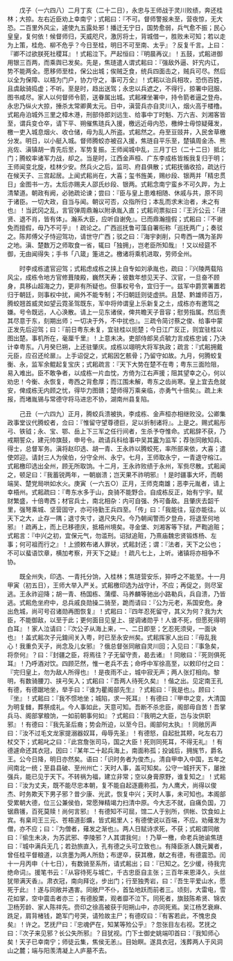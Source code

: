 <!-- { "loadSidebar": true } -->
　　戊子（一六四八）二月丁亥（二十二日），永忠与王师战于灵川败绩，奔还桂林；大掠。左右近臣劝上幸南宁；式耜曰：『不可。督师警报未至，营夜惊，无大恐。二百里外风尘，遽使九五露处邪！播迁无宁日，国势愈弱，兵气愈不振；民心皇皇，复何依！候督师归，天威咫尺，激厉将士，背城借一，胜败未可知；若以走为上策，桂危、柳不危乎？今日至桂，明日不可至南、太乎』？反复千言。上曰：『卿不过欲朕死社稷耳』！式耜泣下。严起恒曰：『明晨再议』！五鼓，式耜进御用银三百两，而乘舆已发矣。先是，焦琏遣人谓式耜曰：『强敌外逼、奸宄内讧，势不能两全。愿移师至桂，保公出城；俟贼乏食，统兵四面击之，贼兵可尽。然后以全为保障、以梧为门户，协力守之，事可万全』！式耜以治兵相攻，恐伤百姓，且虞敌骑捣虚；不听。至是时，趋出送驾；永忠以兵遮之，不得行，掠署中冠服、图书咸尽。家人以何督师令箭，送眷属出城。式耜裸坐署中，持令箭者逼之登舟。永忠乃纵火大掠，捶杀太常卿黄太元。日中，滇营兵亦自灵川入，烟火高于楼橹。式耜舟泊城外三里之樟木港，刑部侍郎刘远生、给事中丁时魁、万六吉、刘湘客皆至，谓兵变仓卒，请下平、朔催焦琏兵入援，檄远近毋内恐，檄绅士毋惊疑薙发，檄一吏入城息烟火、收仓储，毋为乱人所盗。式耜然之。舟至豆豉井，入民舍草檄分发。明日，以小艇入城。督师腾蛟亦被召入援，焦琏自平乐至，楚镇周金汤、熊兆佐、滇镇胡一青先后至，军势复振。王师闻城中乱，三月丁巳（二十二日）抵北门；腾蛟率诸军力战，却之。当是时，江西金声桓、广东李成栋皆叛我复归于明；王师闻变北旋，桂林少安。然兵火之后，监司、府县俱散；式耜抚循收拾，疏达行在候天子、三宫起居。上闻式耜尚在，大喜；玺书旌美，赐纱段、银两并「精忠贯日」金图书一方。太后亦赐夫人邵氏纱段、银两。式耜念南宁蛮乡不可久跸，为上清辇道。朝政有阙，必驰疏论谏；尝曰：『臣与皇上患难相随、休戚与共，原不同于诸臣。一切大政，自当与闻。朝议可否，众指所归；本乱而求末治者，未之有也』！当武冈之乱，言官弹周鼎瀚以附承胤入直；式耜司票拟曰：『王沂公云：「进贤、退不肖，皆有体」。瀚系大臣，应听自谢免』。已而鼎瀚擅假；式耜曰：『不谢免而擅假，毋乃不可乎』！疏论之。广西巡抚鲁可藻自署衔称「巡抚两广」；奏驳之。陈邦傅父子恃迎驾功，请世守广西；驳之曰：『海宇剥削，只粤西一隅为圣跸之地。滇、楚数万之师取食一省，辄曰「独拥」，岂老臣所知哉』！又以经筵不御，无由闻得失；手书「八箴」箑进之。檄诸将乘机进取，劳师全州。

　　时李成栋遣官迎驾；式耜虑成栋之挟上自专如刘承胤也，疏曰：『兴陵两载陷风尘，成栋令地方官修葺陵殿，巍然天寿；彼数年想见天子、汉官，一旦奋不顾身，具移山超海之力，更非有所疑也。但事权号令，宜归于一。兹军中爵赏署置若归于朝廷，则事权中扰，阃外不能专制；不归朝廷则徒虚拱。且楚、黔雄师百万，腾蛟翘首威灵如望云霓圣驾既东，军中将帅谓皇上乐新复之土，成栋亦有邀驾之嫌。号令既远，人心涣散。请上一见东诸侯，俾共瞻天子音容；慰劳指属。然后责其尽意于东，刻期出师；一切决于外，不中扰也』。三疏令简讨蔡之俊、给事中蒙正发先后迎驾；曰：『前日粤东未复，宜驻桂以扼楚；今日江广反正，则宜驻桂以图出楚。事机所在，毫厘千里』！上意未决。吏部侍郎吴贞毓力言成栋忠诚；乃决计幸粤东。八月癸巳朔，上还驻肇庆。成栋以翊明大将军执政；疏言：『式耜拥戴元臣，应召还纶扉』。上手诏促之，式耜因乞骸骨；乃留守如故。九月，何腾蛟复衡、永，监军余鲲起复宝庆；式耜疏言：『天下大势在楚不在粤；粤东三面险阻，易入难出。臣不敢争者，以成栋一片血忱，方倚为江右声援；阻其望幸之心，何以劝忠！今衡、永恢复，粤西之背愈厚；而江围未解，粤东之齿尚寒。皇上宜去危就安，俾成栋无内顾之忧，得毕力图赣；楚师得万乘亲临，亦勇气十倍矣』。疏上未报，而堵胤锡与常德守将马进忠不协，湖南州县复陷。

　　己丑（一六四九）正月，腾蛟兵溃被执，李成栋、金声桓亦相继败没。公卿集政事堂议代腾蛟者，佥曰：『惟留守望尊德巨，足以折制诸将』。上是之。赐式耜彤弓、铁钺；永、宝、鄂、岳上下三军之任行间者，生杀予夺惟命。式耜辞不获，乃戒期誓众，建元帅旗鼓，申号令。疏请兵科给事中吴其靁为监军；荐张同敞知兵、得士，总督军务。滇将赵印选、胡一青、王永祚以腾蛟死，率所部来依，大喜；遣使郊迎。请封三人为侯伯，分守全州、永宁。七月，王师取永宁，一青退守榕江。式耜檄印选出全州，顾无所取饷。十二月，王永祚败绩于永州，军赀尽散。式耜闻之，顿足曰：『我蓄锐两年，一朝崩溃；岂天果不祚明邪』！是时疆事大坏，而朝端吴、楚党局哄如水火。庚寅（一六五○）正月，王师克南雄；恶李元胤者，请上幸梧州。式耜疏曰：『粤东水多于山，良骑不能野合。自成栋反正，始有宁宇。赋财繁盛，十倍粤西；材官兵士，南北相杂：内可自强、外可备敌。且肇庆去韶千里，强弩乘城、坚营固守，亦可待勤王兵四至。「传」曰：「我能往，寇亦能往。以天下之大，止存一隅；退寸失寸，退尺失尺。今乃朝闻警而夕登舟，将退至何地邪』！疏再上，而上已移德庆，抵梧州境矣。寻金堡、刘湘客等下狱，严鞫追赃；式耜言：『中兴之初，宜保元气，勿滥刑。诏狱追赃，乃熹庙魏忠贤锻炼杨、左事；何可祖而行之』！上颁敕布诸人罪状，式耜封还；谓：『法者，天下之公也；不可以蜚语饮章，横加考察，开天下之疑』！疏凡七上，上听。诸镇将亦相争不协。

　　既全州失，印选、一青托分饷，入桂林；焦琏营安乐，猝呼之不能至。十一月甲寅（初五日），王师大举入严关。式耜檄印选为战守计，不应；再促之，则尽室逃。王永祚迎降；胡一青、杨国栋、蒲缨、马养麟等驰出小路勒兵，兵自溃，乃皆逃。式耜危坐府中，总兵戚良勋操二骑至，跪而请曰：『公为元老，系国安危。身出危城，尚可号召诸勋再图恢复』！式耜曰：『四年忍死留守，其义为何？我为大臣，不能御敌，以至于此；更何面目见皇上、提调诸勋乎！人谁不死，但愿死得明白耳』！家人泣请曰：『次公子从海上来，一、二日即至；乞忍死须臾，一面诀也』！盖式耜次子元錥间关入粤，时已至永安州矣。式耜挥家人出曰：『毋乱我心！我重负天子，尚念及儿女邪』？俄总督张同敝自灵川回；入见曰：『事急矣，将奈何』？曰：『封疆之臣，将焉往？子无留守责，曷去诸』！同敞曰：『死则俱死耳』！乃呼酒对饮。四顾茫然，惟一老兵不去；命呼中军徐高至，以敕印付之曰：『完归皇上，勿为敌人所得也』！是夜雨不止，城中寂无声；两人张灯相向。黎明，有数骑腰刀、挟弓矢入；式耜曰：『吾两人待死久矣』！偕之出。见定南王孔有德，有德踞地坐，举手曰：『谁为瞿阁部先生』？式耜曰：『我是也』。顾曰：『坐』！式耜曰：『我不惯地坐；城陷，求一死耳』！有德曰：『甲申之变，大清国为明复雠，葬祭成礼。今人事如此，天意可知。吾断不杀忠臣，阁部毋自苦！吾掌兵马、阁部掌粮饷，一如前朝事何如』？式耜曰：『我明之大臣，岂与汝供职邪』！有德曰：『我先圣后裔；势会所迫，以至今日。阁部何太执』！同敞厉声曰：『汝不过毛文龙家提溺器奴耳，毋辱先圣』！有德怒，自起批其颊，叱左右刀杖交下；式耜叱之曰：『此宫詹张司马，国之大臣！死则同死耳，不得无礼』！有德遽命还其衣冠，因曰：『某年二十起兵海上，南面称孤；投诚后，拥旄节，爵名王。公今日降，明日亦然矣。语曰：「识时务者为俊杰」。清自甲申入中国，五年之间南北一统；至县县破、至州州亡：天时人事，盖可知矣。公守一城扞天下，屡挫强兵，能已见于天下。不转祸为福，建立非常；空以身膏原野，谁复知之』！式耜曰：『汝为丈夫，既不能尽忠本朝，复不能自起逐鹿称孤，为人鹰犬，尚得以俊杰、时务欺天下男子邪？昔少康、光武，恢复中兴；天时人事，未可知也。本阁部受累朝大德，位三公兼侯伯，常愿殚精竭力扫清中原。今大志不就，自痛负国，刀锯鼎镬，百死莫赎！尚何言邪』！有德知不可屈，馆二人于别所，供帐、饮食如上宾。有臬司王三元、苍梧道彭爌，皆式耜里人；有德使说以百端，不应。劝薙发为僧，亦不应；曰：『为僧者，薙发之渐也』。两人日赋诗求死，不获；式耜谓同敞曰：『偷生未决，为苏武邪、李陵邪？人其谓我何』！乃草一檄，命老兵驰谕焦琏曰：『城中满兵无几；若劲旅直入，孔有德之头可立致也』。有降臣浙人魏元翼者，曾任桂平督粮道，以贪墨为两人所劾；布逻卒，获其檄，献之有德，有德震恐。闰十一月丙申（十七日），有数骑至系所，请式耜出；曰：『已知之。乞少缓，待我完绝命词』。援笔书云：『从容待死与城亡，千古忠臣自主张；三百年来恩泽久，头丝犹带满天香』。肃衣冠，南向拜讫，步出门；行至独秀岩，曰：『吾生平爱山水，愿死于此』！遂与同敞并遇害。同敞尸不仆，首坠地跃而前者三。顷刻，大雷电，雪花如掌，空中震击者亦三；有德股栗，观者靡不泣下。同死者，旗鼓陈希贤、锦衣卫杨芳龄、家人陈祥先。赍印之徐高被获于阳朔山中，亦同死焉。吴江杨艺衰麻、跣足，肩背楮钱，跪军门号哭，请殓故主尸；有德叹曰：『有客若此，不愧忠良矣』！许之。艺抚尸曰：『忠魂俨在，知某等殓公乎』？忽张目左右视。艺抚之曰：『次子来见邪？长公失所邪』？目犹视。门下士御史姚端叩首曰：『我知师心矣！天子已幸南宁；师徒云集，焦侯无恙』。目始瞑。遂具衣冠，浅葬两人于风洞山之麓；端与阳羡清凝上人庐墓不去。

